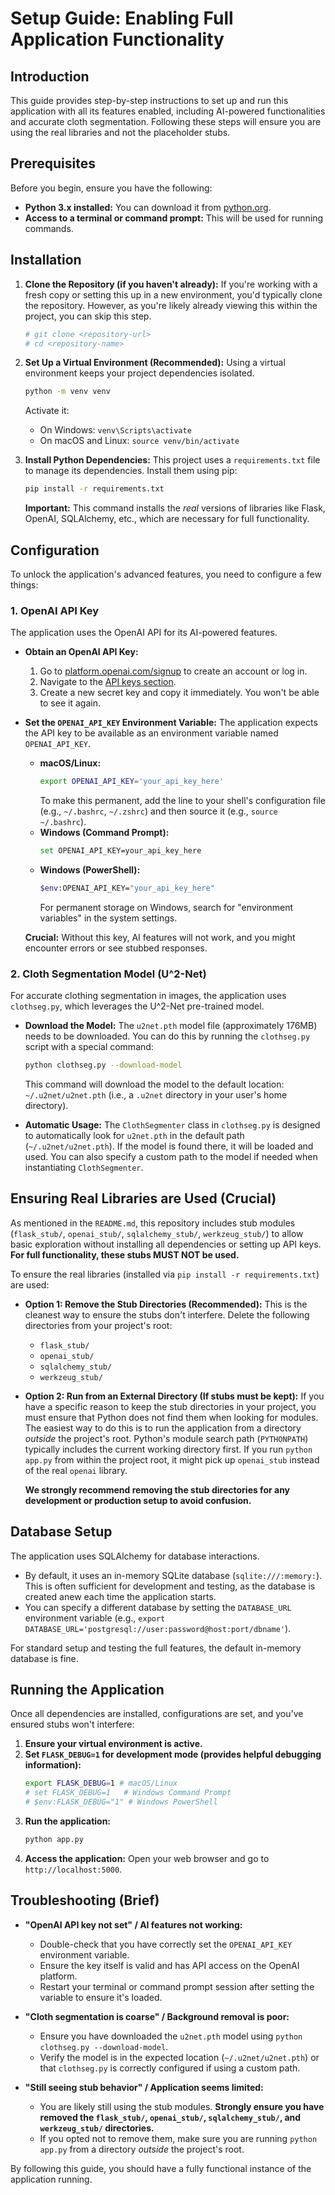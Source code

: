 # Setup Guide: Enabling Full Application Functionality

## Introduction

This guide provides step-by-step instructions to set up and run this application with all its features enabled, including AI-powered functionalities and accurate cloth segmentation. Following these steps will ensure you are using the real libraries and not the placeholder stubs.

## Prerequisites

Before you begin, ensure you have the following:

*   **Python 3.x installed:** You can download it from [python.org](https://www.python.org/downloads/).
*   **Access to a terminal or command prompt:** This will be used for running commands.

## Installation

1.  **Clone the Repository (if you haven't already):**
    If you're working with a fresh copy or setting this up in a new environment, you'd typically clone the repository. However, as you're likely already viewing this within the project, you can skip this step.
    ```bash
    # git clone <repository-url>
    # cd <repository-name>
    ```

2.  **Set Up a Virtual Environment (Recommended):**
    Using a virtual environment keeps your project dependencies isolated.
    ```bash
    python -m venv venv
    ```
    Activate it:
    *   On Windows: `venv\Scripts\activate`
    *   On macOS and Linux: `source venv/bin/activate`

3.  **Install Python Dependencies:**
    This project uses a `requirements.txt` file to manage its dependencies. Install them using pip:
    ```bash
    pip install -r requirements.txt
    ```
    **Important:** This command installs the *real* versions of libraries like Flask, OpenAI, SQLAlchemy, etc., which are necessary for full functionality.

## Configuration

To unlock the application's advanced features, you need to configure a few things:

### 1. OpenAI API Key

The application uses the OpenAI API for its AI-powered features.

*   **Obtain an OpenAI API Key:**
    1.  Go to [platform.openai.com/signup](https://platform.openai.com/signup) to create an account or log in.
    2.  Navigate to the [API keys section](https://platform.openai.com/account/api-keys).
    3.  Create a new secret key and copy it immediately. You won't be able to see it again.

*   **Set the `OPENAI_API_KEY` Environment Variable:**
    The application expects the API key to be available as an environment variable named `OPENAI_API_KEY`.
    *   **macOS/Linux:**
        ```bash
        export OPENAI_API_KEY='your_api_key_here'
        ```
        To make this permanent, add the line to your shell's configuration file (e.g., `~/.bashrc`, `~/.zshrc`) and then source it (e.g., `source ~/.bashrc`).
    *   **Windows (Command Prompt):**
        ```bash
        set OPENAI_API_KEY=your_api_key_here
        ```
    *   **Windows (PowerShell):**
        ```bash
        $env:OPENAI_API_KEY="your_api_key_here"
        ```
        For permanent storage on Windows, search for "environment variables" in the system settings.

    **Crucial:** Without this key, AI features will not work, and you might encounter errors or see stubbed responses.

### 2. Cloth Segmentation Model (U^2-Net)

For accurate clothing segmentation in images, the application uses `clothseg.py`, which leverages the U^2-Net pre-trained model.

*   **Download the Model:**
    The `u2net.pth` model file (approximately 176MB) needs to be downloaded. You can do this by running the `clothseg.py` script with a special command:
    ```bash
    python clothseg.py --download-model
    ```
    This command will download the model to the default location: `~/.u2net/u2net.pth` (i.e., a `.u2net` directory in your user's home directory).

*   **Automatic Usage:**
    The `ClothSegmenter` class in `clothseg.py` is designed to automatically look for `u2net.pth` in the default path (`~/.u2net/u2net.pth`). If the model is found there, it will be loaded and used. You can also specify a custom path to the model if needed when instantiating `ClothSegmenter`.

## Ensuring Real Libraries are Used (Crucial)

As mentioned in the `README.md`, this repository includes stub modules (`flask_stub/`, `openai_stub/`, `sqlalchemy_stub/`, `werkzeug_stub/`) to allow basic exploration without installing all dependencies or setting up API keys. **For full functionality, these stubs MUST NOT be used.**

To ensure the real libraries (installed via `pip install -r requirements.txt`) are used:

*   **Option 1: Remove the Stub Directories (Recommended):**
    This is the cleanest way to ensure the stubs don't interfere. Delete the following directories from your project's root:
    *   `flask_stub/`
    *   `openai_stub/`
    *   `sqlalchemy_stub/`
    *   `werkzeug_stub/`

*   **Option 2: Run from an External Directory (If stubs must be kept):**
    If you have a specific reason to keep the stub directories in your project, you must ensure that Python does not find them when looking for modules. The easiest way to do this is to run the application from a directory *outside* the project's root. Python's module search path (`PYTHONPATH`) typically includes the current working directory first. If you run `python app.py` from within the project root, it might pick up `openai_stub` instead of the real `openai` library.

    **We strongly recommend removing the stub directories for any development or production setup to avoid confusion.**

## Database Setup

The application uses SQLAlchemy for database interactions.

*   By default, it uses an in-memory SQLite database (`sqlite:///:memory:`). This is often sufficient for development and testing, as the database is created anew each time the application starts.
*   You can specify a different database by setting the `DATABASE_URL` environment variable (e.g., `export DATABASE_URL='postgresql://user:password@host:port/dbname'`).

For standard setup and testing the full features, the default in-memory database is fine.

## Running the Application

Once all dependencies are installed, configurations are set, and you've ensured stubs won't interfere:

1.  **Ensure your virtual environment is active.**
2.  **Set `FLASK_DEBUG=1` for development mode (provides helpful debugging information):**
    ```bash
    export FLASK_DEBUG=1 # macOS/Linux
    # set FLASK_DEBUG=1   # Windows Command Prompt
    # $env:FLASK_DEBUG="1" # Windows PowerShell
    ```
3.  **Run the application:**
    ```bash
    python app.py
    ```
4.  **Access the application:**
    Open your web browser and go to `http://localhost:5000`.

## Troubleshooting (Brief)

*   **"OpenAI API key not set" / AI features not working:**
    *   Double-check that you have correctly set the `OPENAI_API_KEY` environment variable.
    *   Ensure the key itself is valid and has API access on the OpenAI platform.
    *   Restart your terminal or command prompt session after setting the variable to ensure it's loaded.

*   **"Cloth segmentation is coarse" / Background removal is poor:**
    *   Ensure you have downloaded the `u2net.pth` model using `python clothseg.py --download-model`.
    *   Verify the model is in the expected location (`~/.u2net/u2net.pth`) or that `clothseg.py` is correctly configured if using a custom path.

*   **"Still seeing stub behavior" / Application seems limited:**
    *   You are likely still using the stub modules. **Strongly ensure you have removed the `flask_stub/`, `openai_stub/`, `sqlalchemy_stub/`, and `werkzeug_stub/` directories.**
    *   If you opted not to remove them, make sure you are running `python app.py` from a directory *outside* the project's root.

By following this guide, you should have a fully functional instance of the application running.
